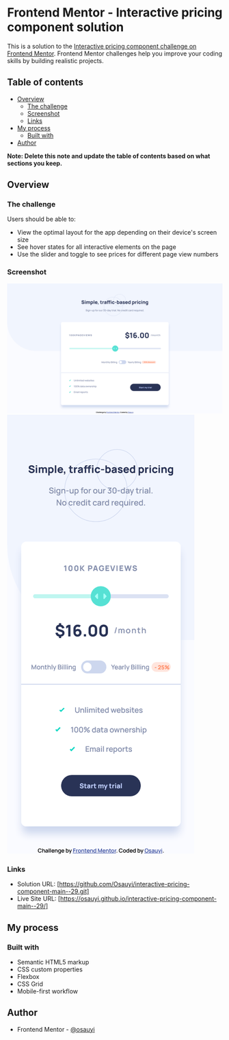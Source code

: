 # Frontend Mentor - Interactive pricing component solution

This is a solution to the [Interactive pricing component challenge on Frontend Mentor](https://www.frontendmentor.io/challenges/interactive-pricing-component-t0m8PIyY8). Frontend Mentor challenges help you improve your coding skills by building realistic projects.

## Table of contents

- [Overview](#overview)
  - [The challenge](#the-challenge)
  - [Screenshot](#screenshot)
  - [Links](#links)
- [My process](#my-process)
  - [Built with](#built-with)
- [Author](#author)

**Note: Delete this note and update the table of contents based on what sections you keep.**

## Overview

### The challenge

Users should be able to:

- View the optimal layout for the app depending on their device's screen size
- See hover states for all interactive elements on the page
- Use the slider and toggle to see prices for different page view numbers

### Screenshot

![](Screenshot%202022-12-30%20at%2022-36-15%20Frontend%20Mentor%20Interactive%20pricing%20component.png)
![](Screenshot%202022-12-30%20at%2022-36-29%20Frontend%20Mentor%20Interactive%20pricing%20component.png)

### Links

- Solution URL: [https://github.com/Osauyi/interactive-pricing-component-main--29.git]
- Live Site URL: [https://osauyi.github.io/interactive-pricing-component-main--29/]

## My process

### Built with

- Semantic HTML5 markup
- CSS custom properties
- Flexbox
- CSS Grid
- Mobile-first workflow

## Author

- Frontend Mentor - [@osauyi](https://www.frontendmentor.io/profile/Osauyi)
